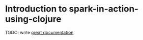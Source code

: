 # Introduction to spark-in-action-using-clojure

TODO: write [great documentation](http://jacobian.org/writing/what-to-write/)
